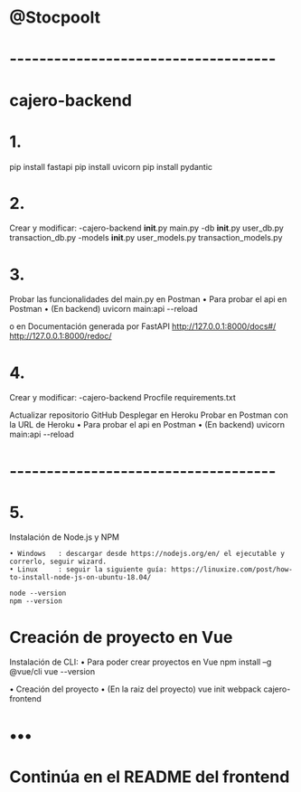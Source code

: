# @Stocpoolt

# ------------------------------------
# cajero-backend

# 1.
pip install fastapi
pip install uvicorn
pip install pydantic

# 2.
Crear y modificar:
	-cajero-backend
		__init__.py
		main.py
		-db
			__init__.py
			user_db.py
			transaction_db.py
		-models
			__init__.py
			user_models.py
			transaction_models.py

# 3.
Probar las funcionalidades del main.py en Postman
• Para probar el api en Postman
• (En backend)
		uvicorn main:api --reload

o en Documentación generada por FastAPI
	http://127.0.0.1:8000/docs#/
	http://127.0.0.1:8000/redoc/

# 4.
Crear y modificar:
	-cajero-backend
		Procfile
		requirements.txt

Actualizar repositorio GitHub
Desplegar en Heroku
Probar en Postman con la URL de Heroku
• Para probar el api en Postman
• (En backend)
	uvicorn main:api --reload

# ------------------------------------

# 5.
Instalación de Node.js y NPM

	• Windows	: descargar desde https://nodejs.org/en/ el ejecutable y correrlo, seguir wizard.
	• Linux		: seguir la siguiente guía: https://linuxize.com/post/how-to-install-node-js-on-ubuntu-18.04/

	node --version
	npm --version

# Creación de proyecto en Vue
Instalación de CLI:
• Para poder crear proyectos en Vue
	npm install –g @vue/cli
	vue --version

• Creación del proyecto
• (En la raiz del proyecto)
	vue init webpack cajero-frontend

# •••
# Continúa en el README del frontend
